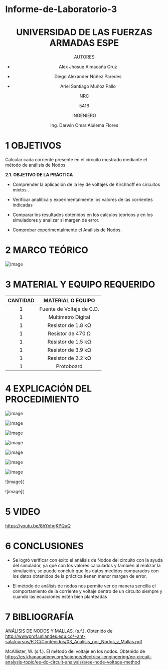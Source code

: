 # Informe-de-Laboratorio-3

<div align="center">

# UNIVERSIDAD DE LAS FUERZAS ARMADAS ESPE

AUTORES

* Alex Jhosue Aimacaña Cruz

* Diego Alexander Núñez Paredes

* Ariel Santiago Muñoz Pallo

NRC
  
5416

INGENIERO

Ing. Darwin Omar Alulema Flores

</div>

# 1 OBJETIVOS

Calcular cada corriente presente en el circuito mostrado mediante el método de análisis de Nodos

**2.1. OBJETIVO DE LA PRÁCTICA**

- Comprender la aplicación de la ley de voltajes de Kirchhoff en circuitos mixtos .

- Verificar analitica y experimentalmente los valores de las corrientes indicadas 

- Comparar los resultados obtenidos  en los calculos teoricos y en los simuladores  y analizar si margen de error.

- Comprobar experimentalmente el Análisis de Nodos.

# 2 MARCO TEÓRICO

![image](https://github.com/Jhosu115/Informe-de-Laboratorio-3/blob/main/Diagrama%20en%20blanco%20(1).png)

# 3 MATERIAL Y EQUIPO REQUERIDO

<div align="center">
  
  |**CANTIDAD**|**MATERIAL O EQUIPO** |
|    :---:   |       :---:          | 
|      1     | Fuente de Voltaje de C.D. |
|      1     | Multímetro Digital |
|      1     | Resistor de 1.8 kΩ |
|      1     | Resistor de 470 Ω |
|      1     | Resistor de 1.5 kΩ |
|      1     | Resistor de 3.9 kΩ |
|      1     | Resistor de 2.2 kΩ |
|      1     | Protoboard |

</div>

# 4 EXPLICACIÓN DEL PROCEDIMIENTO

![image](https://github.com/Jhosu115/Informe-de-Laboratorio-3/blob/main/WhatsApp%20Image%202021-06-15%20at%209.59.18%20PM.jpeg)

![image](https://github.com/Jhosu115/Informe-de-Laboratorio-3/blob/main/WhatsApp%20Image%202021-06-15%20at%209.59.18%20PM%20(1).jpeg)

![image](https://github.com/Jhosu115/Informe-de-Laboratorio-3/blob/main/WhatsApp%20Image%202021-06-15%20at%209.59.18%20PM%20(2).jpeg)

![image](https://github.com/Jhosu115/Informe-de-Laboratorio-3/blob/main/WhatsApp%20Image%202021-06-15%20at%209.59.18%20PM%20(3).jpeg)

![image](https://github.com/Jhosu115/Informe-de-Laboratorio-3/blob/main/WhatsApp%20Image%202021-06-15%20at%209.59.18%20PM%20(4).jpeg)

![image](https://github.com/Jhosu115/Informe-de-Laboratorio-3/blob/main/WhatsApp%20Image%202021-06-15%20at%209.59.18%20PM%20(5).jpeg)

![image](https://github.com/Jhosu115/Informe-de-Laboratorio-3/blob/main/WhatsApp%20Image%202021-06-15%20at%209.59.19%20PM.jpeg)

![image](

![image](

# 5 VIDEO 

https://youtu.be/8hYnhgKPQuQ

# 6 CONCLUSIONES 

* Se logró verificar con éxito el análisis de Nodos del circuito con la ayuda del simulador, ya  que con los valores calculados y también al realizar la simulación, se   puede concluir que los datos  medidos comparados con los datos obtenidos de la práctica tienen menor margen de error.

* El  método de análisis de  nodos nos permite ver de manera sencilla  el comportamiento de la corriente y voltaje dentro de un circuito siempre y cuando las ecuaciones estén bien planteadas

# 7 BIBLIOGRAFÍA

ANÁLISIS DE NODOS Y MALLAS. (s.f.). Obtenido de http://wwwprof.uniandes.edu.co/~ant-sala/cursos/FDC/Contenidos/03_Analisis_por_Nodos_y_Mallas.pdf

McAllister, W. (s.f.). El método del voltaje en los nodos. Obtenido de https://es.khanacademy.org/science/electrical-engineering/ee-circuit-analysis-topic/ee-dc-circuit-analysis/a/ee-node-voltage-method


